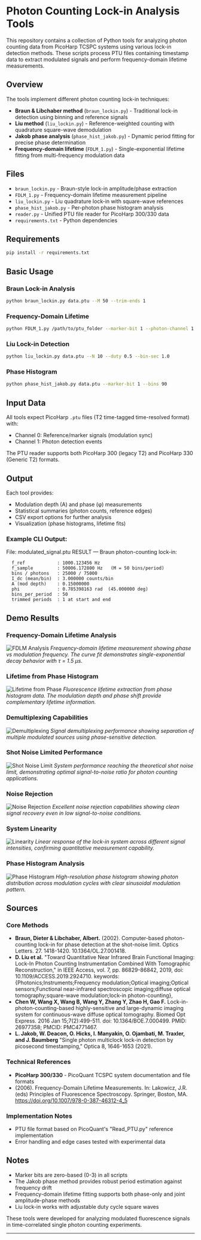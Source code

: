# Photon Counting Lock-in Analysis Tools

This repository contains a collection of Python tools for analyzing photon counting data from PicoHarp TCSPC systems using various lock-in detection methods. These scripts process PTU files containing timestamp data to extract modulated signals and perform frequency-domain lifetime measurements.

## Overview

The tools implement different photon counting lock-in techniques:

- **Braun & Libchaber method** (`braun_lockin.py`) - Traditional lock-in detection using binning and reference signals
- **Liu method** (`liu_lockin.py`) - Reference-weighted counting with quadrature square-wave demodulation  
- **Jakob phase analysis** (`phase_hist_jakob.py`) - Dynamic period fitting for precise phase determination
- **Frequency-domain lifetime** (`FDLM_1.py`) - Single-exponential lifetime fitting from multi-frequency modulation data

## Files

- `braun_lockin.py` - Braun-style lock-in amplitude/phase extraction
- `FDLM_1.py` - Frequency-domain lifetime measurement pipeline
- `liu_lockin.py` - Liu quadrature lock-in with square-wave references
- `phase_hist_jakob.py` - Per-photon phase histogram analysis
- `reader.py` - Unified PTU file reader for PicoHarp 300/330 data
- `requirements.txt` - Python dependencies

## Requirements

```bash
pip install -r requirements.txt
```

## Basic Usage

### Braun Lock-in Analysis
```bash
python braun_lockin.py data.ptu --M 50 --trim-ends 1
```

### Frequency-Domain Lifetime
```bash
python FDLM_1.py /path/to/ptu_folder --marker-bit 1 --photon-channel 1 --N 10
```

### Liu Lock-in Detection  
```bash
python liu_lockin.py data.ptu --N 10 --duty 0.5 --bin-sec 1.0
```

### Phase Histogram
```bash
python phase_hist_jakob.py data.ptu --marker-bit 1 --bins 90
```

## Input Data

All tools expect PicoHarp `.ptu` files (T2 time-tagged time-resolved format) with:
- Channel 0: Reference/marker signals (modulation sync)
- Channel 1: Photon detection events

The PTU reader supports both PicoHarp 300 (legacy T2) and PicoHarp 330 (Generic T2) formats.

## Output

Each tool provides:
- Modulation depth (A) and phase (φ) measurements
- Statistical summaries (photon counts, reference edges)
- CSV export options for further analysis
- Visualization (phase histograms, lifetime fits)
  
### Example CLI Output:

File: modulated_signal.ptu
RESULT — Braun photon-counting lock-in:
```
  f_ref            : 1000.123456 Hz
  f_sample         : 50006.172800 Hz   (M = 50 bins/period)
  bins / photons   : 25000 / 75000
  I_dc (mean/bin)  : 3.000000 counts/bin
  A (mod depth)    : 0.15000000
  phi              : 0.785398163 rad  (45.000000 deg)
  bins_per_period  : 50
  trimmed periods  : 1 at start and end
```

## Demo Results

### Frequency-Domain Lifetime Analysis
![FDLM Analysis](demo/fdlm_curve.png)
*Frequency-domain lifetime measurement showing phase vs modulation frequency. The curve fit demonstrates single-exponential decay behavior with τ =  1.5 μs.*

### Lifetime from Phase Histogram
![Lifetime from Phase](demo/lifetime_phase_histogram.png)
*Fluorescence lifetime extraction from phase histogram data. The modulation depth and phase shift provide complementary lifetime information.*

### Demultiplexing Capabilities
![Demultiplexing](demo/demultiplexing.png)
*Signal demultiplexing performance showing separation of multiple modulated sources using phase-sensitive detection.*

### Shot Noise Limited Performance
![Shot Noise Limit](demo/shot_noise_limit.png)
*System performance reaching the theoretical shot noise limit, demonstrating optimal signal-to-noise ratio for photon counting applications.*

### Noise Rejection
![Noise Rejection](demo/noise_rejection.png)
*Excellent noise rejection capabilities showing clean signal recovery even in low signal-to-noise conditions.*

### System Linearity
![Linearity](demo/linearity.png)
*Linear response of the lock-in system across different signal intensities, confirming quantitative measurement capability.*

### Phase Histogram Analysis
![Phase Histogram](demo/phase_histogram.png)
*High-resolution phase histogram showing photon distribution across modulation cycles with clear sinusoidal modulation pattern.*

## Sources

### Core Methods
- **Braun, Dieter & Libchaber, Albert.** (2002). Computer-based photon-counting lock-in for phase detection at the shot-noise limit. Optics Letters. 27. 1418-1420. 10.1364/OL.27.001418. 
- **D. Liu et al.** "Toward Quantitative Near Infrared Brain Functional Imaging: Lock-In Photon Counting Instrumentation Combined With Tomographic Reconstruction," in IEEE Access, vol. 7, pp. 86829-86842, 2019, doi: 10.1109/ACCESS.2019.2924710.
keywords: {Photonics;Instruments;Frequency modulation;Optical imaging;Optical sensors;Functional near-infrared spectroscopic imaging;diffuse optical tomography;square-wave modulation;lock-in photon-counting},
- **Chen W, Wang X, Wang B, Wang Y, Zhang Y, Zhao H, Gao F.** Lock-in-photon-counting-based highly-sensitive and large-dynamic imaging system for continuous-wave diffuse optical tomography. Biomed Opt Express. 2016 Jan 15;7(2):499-511. doi: 10.1364/BOE.7.000499. PMID: 26977358; PMCID: PMC4771467.
- **L. Jakob, W. Deacon, O. Hicks, I. Manyakin, O. Ojambati, M. Traxler, and J. Baumberg** "Single photon multiclock lock-in detection by picosecond timestamping," Optica  8, 1646-1653 (2021).

### Technical References
- **PicoHarp 300/330** - PicoQuant TCSPC system documentation and file formats
- (2006). Frequency-Domain Lifetime Measurements. In: Lakowicz, J.R. (eds) Principles of Fluorescence Spectroscopy. Springer, Boston, MA. https://doi.org/10.1007/978-0-387-46312-4_5

### Implementation Notes
- PTU file format based on PicoQuant's "Read_PTU.py" reference implementation
- Error handling and edge cases tested with experimental data

## Notes
- Marker bits are zero-based (0-3) in all scripts
- The Jakob phase method provides robust period estimation against frequency drift
- Frequency-domain lifetime fitting supports both phase-only and joint amplitude-phase methods
- Liu lock-in works with adjustable duty cycle square waves

These tools were developed for analyzing modulated fluorescence signals in time-correlated single photon counting experiments.

---